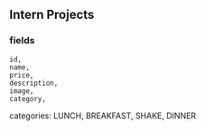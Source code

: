 ## Intern Projects

### fields

```
id,
name,
price,
description,
image,
category,
```

categories: LUNCH, BREAKFAST, SHAKE, DINNER